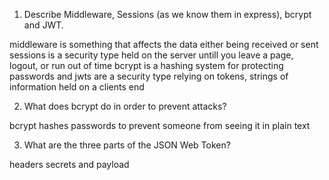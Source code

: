 <!-- Answers to the Short Answer Essay Questions go here -->

1.  Describe Middleware, Sessions (as we know them in express), bcrypt and JWT.

middleware is something that affects the data either being received or sent
sessions is a security type held on the server untill you leave a page, logout, or run out of time
bcrypt is a hashing system for protecting passwords
and jwts are a security type relying on tokens, strings of information held on a clients end

2.  What does bcrypt do in order to prevent attacks?

bcrypt hashes passwords to prevent someone from seeing it in plain text

3.  What are the three parts of the JSON Web Token?

headers secrets and payload
